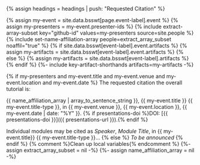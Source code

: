{% assign headings = headings | push: "Requested Citation" %}

{% assign my-event = site.data.bsswt[page.event-label].event %}
{% assign my-presenters = my-event.presenter-ids %}
{% include extract-array-subset key="github-id" values=my-presenters source=site.people %}
{% include set-name-affiliation-array people=extract_array_subset noaffil="true" %}
{% if site.data.bsswt[event-label].event.artifacts %}
  {% assign my-artifacts = site.data.bsswt[event-label].event.artifacts %}
{% else %}
  {% assign my-artifacts = site.data.bsswt[event-label].artifacts %}
{% endif %}
{%- include key-artifact-shorthands artifacts=my-artifacts -%}

{% if my-presenters and my-event.title and my-event.venue and my-event.location and my-event.date %}
The requested citation the overall tutorial is: 

{{ name_affiliation_array | array_to_sentence_string }}, {{ my-event.title }} {{ my-event.title-type }}, in {{ my-event.venue }}, {{ my-event.location }}, {{ my-event.date | date: "%Y" }}. {% if presentations-doi %}DOI: [{{ presentations-doi }}]({{ presentations-url }}).{% endif %}

Individual modules may be cited as *Speaker*, *Module Title*, in {{ my-event.title}} {{ my-event.title-type }}…
{% else %}
*To be announced*
{% endif %}
{% comment %}Clean up local variables{% endcomment %}
{%- assign extract_array_subset = nil -%}
{%- assign name_affiliation_array = nil -%}
